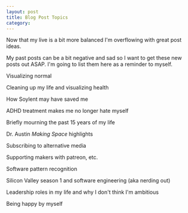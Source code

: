 ```yaml
---
layout: post
title: Blog Post Topics
category:
---
```


Now that my live is a bit more balanced I'm overflowing with great post ideas.

My past posts can be a bit negative and sad so I want to get these new posts out ASAP. I'm going to list them here as a reminder to myself.

<i class="fa fa-square-o"></i> Visualizing normal 

<i class="fa fa-square-o"></i> Cleaning up my life and visualizing health

<i class="fa fa-square-o"></i> How Soylent may have saved me

<i class="fa fa-square-o"></i> ADHD treatment makes me no longer hate myself

<i class="fa fa-square-o"></i> Briefly mourning the past 15 years of my life

<i class="fa fa-square-o"></i> Dr. Austin *Making Space* highlights

<i class="fa fa-square-o"></i> Subscribing to alternative media

<i class="fa fa-square-o"></i> Supporting makers with patreon, etc.

<i class="fa fa-square-o"></i> Software pattern recognition

<i class="fa fa-square-o"></i> Silicon Valley season 1 and software engineering (aka nerding out)

<i class="fa fa-square-o"></i> Leadership roles in my life and why I don't think I'm ambitious

<i class="fa fa-square-o"></i> Being happy by myself


